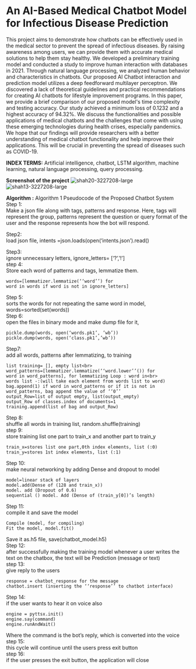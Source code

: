 # An AI-Based Medical Chatbot Model for Infectious Disease Prediction

This project aims to demonstrate how chatbots can be effectively used in the medical sector to prevent the spread of infectious diseases. By raising awareness among users, we can provide them with accurate medical solutions to help them stay healthy. We developed a preliminary training model and conducted a study to improve human interaction with databases in 2021. Through natural language processing, we analyzed human behavior and characteristics in chatbots. Our proposed AI Chatbot interaction and prediction model utilizes a deep feedforward multilayer perceptron. We discovered a lack of theoretical guidelines and practical recommendations for creating AI chatbots for lifestyle improvement programs. In this paper, we provide a brief comparison of our proposed model's time complexity and testing accuracy. Our study achieved a minimum loss of 0.1232 and a highest accuracy of 94.32%. We discuss the functionalities and possible applications of medical chatbots and the challenges that come with using these emerging technologies during health crises, especially pandemics. We hope that our findings will provide researchers with a better understanding of medical chatbot functionality and help improve their applications. This will be crucial in preventing the spread of diseases such as COVID-19.

**INDEX TERMS:**  Artificial intelligence, chatbot, LSTM algorithm, machine learning, natural language processing, query processing.

**Screenshot of the project** 
![shah20-3227208-large](https://github.com/sgsayani/Medical-bot/assets/71175346/11397b19-d35b-40a2-80ed-250824474f11)
![shah13-3227208-large](https://github.com/sgsayani/Medical-bot/assets/71175346/34f4c40b-93bb-4747-a30e-674fe424b11c)

**Algorithm :**
Algorithm 1 Pseudocode of the Proposed Chatbot System<br>
Step 1:<br>
Make a json file along with tags, patterns and response. Here, tags will represent the group, patterns represent the question or query format of the user and the response represents how the bot will respond.<br>

Step2: <br>
load json file, intents =json.loads(open(‘intents.json’).read()<br>

Step3:<br>
ignore unnecessary letters, ignore_letters= [‘?’,’!’]<br>
step 4:<br>
Store each word of patterns and tags, lemmatize them.<br>
```
words=[lemmatizer.lemmatize(‘‘word’’) for
word in words if word is not in ignore_letters]
```
Step 5:<br>
sorts the words for not repeating the same word in model, words=sorted(set(words))<br>
Step 6:<br>
open the files in binary mode and make dump file for it,<br>
```
pickle.dump(words, open(‘words.pk1’, ’wb’))
pickle.dump(words, open(‘class.pk1’,’wb’))
```
Step7:<br>
add all words, patterns after lemmatizing, to training<br>
```
list training= [], empty list<br>
word_patterns=[lemmatizer.lemmatize(‘‘word.lower’’()) for
word in word_patterns], for lemmatizing Loop : word in<br>
words list -:(will take each element from words list to word)
bag.append(1) if word in word_patterns or if it is not in
word_patterns, bag append the value of ‘‘0’’
output_Row=list of output empty, list(output_empty)
output_Row of classes.index of documents=1
training.append(list of bag and output_Row)
```
Step 8: <br>
shuffle all words in training list, random.shuffle(training)<br>
step 9:<br>
store training list one part to train_x and another part to train_y<br>
```
train_x=stores list one part,0th index elements, list (:0)
train_y=stores 1st index elements, list (:1)
```
Step 10:<br>
make neural networking by adding Dense and dropout to model<br>
```
model=linear stack of layers
model.add(Dense of (128 and train_x))
model. add (Dropout of 0.6)
sequential () model. Add (Dense of (train_y[0])’s length)
```
Step 11:<br>
compile it and save the model<br>
```
Compile (model, for compiling)
Fit the model, model.fit()
```
Save it as.h5 file, save(chatbot_model.h5)<br>
Step 12:<br>
after successfully making the training model whenever a user writes the text on the chatbox, the text will be Prediction (message or text)<br>
step 13:<br>
give reply to the users<br>
```
response = chatbot_response for the message
chatbot.insert (inserting the ‘‘response’’ to chatbot interface)
```
Step 14:<br>
if the user wants to hear it on voice also<br>
```
engine = pyttsx.init()
engine.say(command)
engine.runAndWait()
```
Where the command is the bot’s reply, which is converted into the voice<br>
step 15:<br>
this cycle will continue until the users press exit button<br>
step 16:<br>
if the user presses the exit button, the application will close<br>
